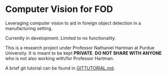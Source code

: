 # Computer Vision for FOD<br>

Leveraging computer vision to aid in foreign object detection in a manufacturing setting.<br>

Currently in development. Limited to no functionality.<br>

This is a research project under Professor Nathaniel Hartman at Purdue University. It is meant to be kept **PRIVATE**. **DO NOT SHARE WITH ANYONE** who is not also working with/for Professor Hartman.<br>

A brief git tutorial can be found in [GITTUTORIAL.md](GITTUTORIAL.md).
